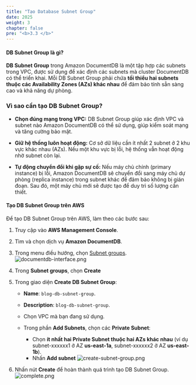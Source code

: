 ```yaml
---
title: "Tạo Database Subnet Group"
date: 2025
weight: 3
chapter: false
pre: "<b>3.3 </b>"
---
```


#### DB Subnet Group là gì?

**DB Subnet Group** trong Amazon DocumentDB là một tập hợp các subnets trong VPC, được sử dụng để xác định các subnets mà cluster DocumentDB có thể triển khai. Mỗi DB Subnet Group phải chứa **tối thiểu hai subnets thuộc các Availability Zones (AZs) khác nhau** để đảm bảo tính sẵn sàng cao và khả năng dự phòng.


### Vì sao cần tạo DB Subnet Group?
- **Chọn đúng mạng trong VPC:** DB Subnet Group giúp xác định VPC và subnet nào Amazon DocumentDB có thể sử dụng, giúp kiểm soát mạng và tăng cường bảo mật.

- **Giữ hệ thống luôn hoạt động:** Cơ sở dữ liệu cần ít nhất 2 subnet ở 2 khu vực khác nhau (AZs). Nếu một khu vực bị lỗi, hệ thống vẫn hoạt động nhờ subnet còn lại.

- **Tự động chuyển đổi khi gặp sự cố:** Nếu máy chủ chính (primary instance) bị lỗi, Amazon DocumentDB sẽ chuyển đổi sang máy chủ dự phòng (replica instance) trong subnet khác để đảm bảo không bị gián đoạn. Sau đó, một máy chủ mới sẽ được tạo để duy trì số lượng cần thiết.

#### Tạo DB Subnet Group trên AWS

Để tạo DB Subnet Group trên AWS, làm theo các bước sau:

1. Truy cập vào **AWS Management Console**.

2. Tìm và chọn dịch vụ **Amazon DocumentDB**.

3. Trong menu điều hướng, chọn [Subnet
   groups](hhttps://ap-southeast-1.console.aws.amazon.com/docdb/home?region=ap-southeast-1#subnetGroups).
   ![documentdb-interface.png](/images/3-create-vpc-instance/3.3-create-db-sg/3.3.1.png)

4. Trong **Subnet groups**, chọn **Create**

5. Trong giao diện **Create DB Subnet Group**:

   - **Name**: `blog-db-subnet-group`.

   - **Description**: `blog-db-subnet-group`.

   - Chọn VPC mà bạn đang sử dụng.

   - Trong phần **Add Subnets**, chọn các **Private Subnet**:
     - Chọn **ít nhất hai Private Subnet thuộc hai AZs khác nhau** (ví dụ subnet-xxxxxx1 ở AZ **us-east-1a**, subnet-xxxxxx2 ở AZ **us-east-1b**).
     - Nhấn **Add subnet**
       ![create-subnet-group.png](/images/3-create-vpc-instance/3.3-create-db-sg/3.3.2.png)

6. Nhấn nút **Create** để hoàn thành quá trình tạo DB Subnet Group.
![complete.png](/images/3-create-vpc-instance/3.3-create-db-sg/3.3.3.png)